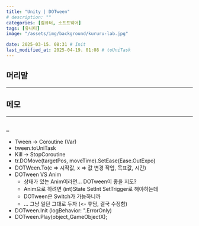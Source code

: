 ```yaml
---
title: "Unity | DOTween"
# description: ""
categories: [컴퓨터, 소프트웨어]
tags: [유니티]
image: "/assets/img/background/kururu-lab.jpg"

date: 2025-03-15. 08:31 # Init
last_modified_at: 2025-04-19. 01:08 # toUniTask
---
```


## 머리말

---

## 메모

---

### _

- Tween -> Coroutine (Var)
- tween.toUniTask
- Kill -> StopCoroutine
- tr.DOMove(targetPos, moveTime).SetEase(Ease.OutExpo)
- DOTWeen.To(c => 시작값, x => 값 변경 작업, 목표값, 시간)
- DOTween VS Anim
  - 상태가 있는 Anim이라면... DOTween이 좋을 지도?
  - Anim으로 하려면 (int)State SetInt SetTrigger로 해야하는데
  - DOTween은 Switch가 가능하니까
  - ... 그냥 일단 그대로 두자 (<- 후담, 결국 수정함)
- DOTween.Init (logBehavior: ".ErrorOnly)
- DOTween.Play(object_GameObjectX);
